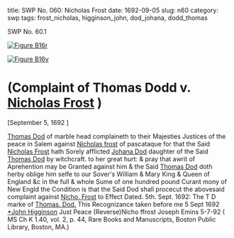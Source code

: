 title: SWP No. 060: Nicholas Frost
date: 1692-09-05
slug: n60
category: swp
tags: frost_nicholas, higginson_john, dod_johana, dodd_thomas




<div markdown class="doc" id="n60.1">

<div class="doc_id">SWP No. 60.1</div>



<span markdown class="figure">[![Figure B16r](archives/BPL/gifs/B16A.gif)](archives/BPL/LARGE/B16A.jpg)</span>



<span markdown class="figure">[![Figure B16v](archives/BPL/gifs/B16B.gif)](archives/BPL/LARGE/B16B.jpg)</span>


# (Complaint of Thomas Dodd v. [Nicholas Frost](/tag/frost_nicholas.html) )

[September 5, 1692 ]

[Thomas Dod](/tag/dodd_thomas.html) of marble head complaineth to their Majesties Justices of the peace in Salem against [Nicholas frost](/tag/frost_nicholas.html) of pascataque for that the Said [Nicholas Frost](/tag/frost_nicholas.html) hath Sorely afflicted [Johana Dod](/tag/dod_johana.html) daughter of the Said [Thomas Dod](/tag/dodd_thomas.html) by witchcraft. to her great hurt: & pray that awrit of Aprehention may be Granted against him & the Said [Thomas Dod](/tag/dodd_thomas.html) doth herby oblige him selfe to our Sover's William & Mary King & Queen of England &c in the full & whole Sume of one hundred pound Curant mony of New Engld the Condition is that the Said Dod shall procecut the abovesaid complaint against [Nicho. Frost](/tag/frost_nicholas.html) to Effect
Dated. 5th. Sept. 1692:  The T D marke of [Thomas. Dod.](/tag/dodd_thomas.html) This Recognizance taken before me 5 Sept 1692 [*John Higginson](/tag/higginson_john.html) Just Peace (Reverse)Nicho ffrost Joseph Emins 5-7-92 ( MS Ch K 1.40, vol. 2, p. 44, Rare Books and Manuscripts, Boston Public Library, Boston, MA.)

</div>

